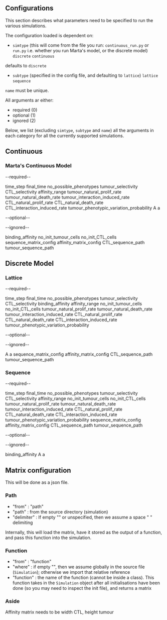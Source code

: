 ## Configurations
This section describes what parameters need to be specified to run the various simulations.

The configuration loaded is dependent on:
- `simtype` (this will come from the file you run: `continuous_run.py` or `run.py` i.e. whether you run Marta's model, or the discrete model)
`discrete`
`continuous`

defaults to `discrete`

- `subtype` (specified in the config file, and defaulting to `lattice`)
`lattice`
`sequence`

`name` must be unique.


All arguments ar either:
- required (0)
- optional (1)
- ignored (2)

Below, we list (excluding `simtype`, `subtype` and `name`) all the arguments in each category for all the currently supported simulations.

## Continuous
### Marta's Continuous Model

--required--

time_step
final_time
no_possible_phenotypes
tumour_selectivity
CTL_selectivity
affinity_range
tumour_natural_prolif_rate
tumour_natural_death_rate
tumour_interaction_induced_rate
CTL_natural_prolif_rate
CTL_natural_death_rate
CTL_interaction_induced_rate
tumour_phenotypic_variation_probability
A
a

--optional--


--ignored--

binding_affinity
no_init_tumour_cells
no_init_CTL_cells
sequence_matrix_config
affinity_matrix_config
CTL_sequence_path
tumour_sequence_path

## Discrete Model

### Lattice

--required--

time_step
final_time
no_possible_phenotypes
tumour_selectivity
CTL_selectivity
binding_affinity
affinity_range
no_init_tumour_cells
no_init_CTL_cells
tumour_natural_prolif_rate
tumour_natural_death_rate
tumour_interaction_induced_rate
CTL_natural_prolif_rate
CTL_natural_death_rate
CTL_interaction_induced_rate
tumour_phenotypic_variation_probability

--optional--


--ignored--

A
a
sequence_matrix_config
affinity_matrix_config
CTL_sequence_path
tumour_sequence_path

### Sequence

--required--

time_step
final_time
no_possible_phenotypes
tumour_selectivity
CTL_selectivity
affinity_range
no_init_tumour_cells
no_init_CTL_cells
tumour_natural_prolif_rate
tumour_natural_death_rate
tumour_interaction_induced_rate
CTL_natural_prolif_rate
CTL_natural_death_rate
CTL_interaction_induced_rate
tumour_phenotypic_variation_probability
sequence_matrix_config
affinity_matrix_config
CTL_sequence_path
tumour_sequence_path

--optional--


--ignored--

binding_affinity
A
a

## Matrix configuration
This will be done as a json file. 

### Path
- "from" : "path"
- "path" : from the source directory (simulation)
- "delimiter" : If empty "" or unspecified, then we assume a space " " delimiting

Internally, this will load the matrix, have it stored as the output of a function, and pass this function into the simulation.

### Function
- "from" : "function"
- "where" : if empty "", then we assume globally in the source file (`Simulation`); otherwise we import that relative reference
- "function" : the name of the function (cannot be inside a class). This function takes in the `Simulation` object after all initialisations have been done (so you may need to inspect the init file), and returns a matrix 


### Aside
Affinity matrix needs to be width CTL, height tumour